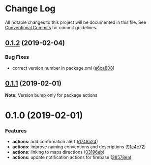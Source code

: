 # Change Log

All notable changes to this project will be documented in this file.
See [Conventional Commits](https://conventionalcommits.org) for commit guidelines.

## [0.1.2](https://github.com/jobvs/native-components/compare/actions@0.1.1...actions@0.1.2) (2019-02-04)

### Bug Fixes

-   correct version number in package.xml ([a6ca808](https://github.com/jobvs/native-components/commit/a6ca808))

## [0.1.1](https://github.com/jobvs/native-components/compare/actions@0.1.0...actions@0.1.1) (2019-02-01)

**Note:** Version bump only for package actions

# 0.1.0 (2019-02-01)

### Features

-   **actions:** add confirmation alert ([d748524](https://github.com/jobvs/native-components/commit/d748524))
-   **actions:** improve naming conventions and descriptions
    ([91c4c72](https://github.com/jobvs/native-components/commit/91c4c72))
-   **actions:** linking to maps directions ([03196eb](https://github.com/jobvs/native-components/commit/03196eb))
-   **actions:** update notification actions for firebase
    ([38578ea](https://github.com/jobvs/native-components/commit/38578ea))
